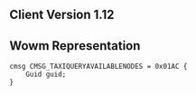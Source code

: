 ## Client Version 1.12

## Wowm Representation
```rust,ignore
cmsg CMSG_TAXIQUERYAVAILABLENODES = 0x01AC {
    Guid guid;    
}

```
